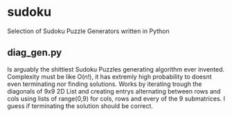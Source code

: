 # sudoku
Selection of Sudoku Puzzle Generators written in Python 

## diag_gen.py
Is arguably the shittiest Sudoku Puzzles generating algorithm ever invented. Complexity must be like O(n!), it has extremly high probability to doesnt even terminating nor finding solutions. 
Works by iterating trough the diagonals of 9x9 2D List and creating entrys alternating between rows and cols using lists of range(0,9) for cols, rows and every of the 9 submatrices. I guess if terminating the solution should be correct.
